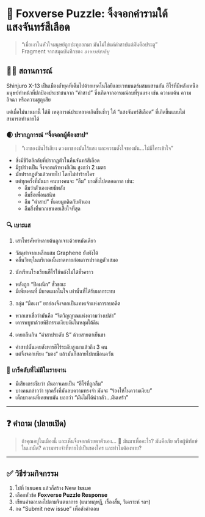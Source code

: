 # 🦊 Foxverse Puzzle: จิ้งจอกคำรามใต้แสงจันทร์สีเลือด

> “เมื่อเงาในหัวใจมนุษย์ถูกปะทุออกมา มันไม่ใช่แค่คำสาปแต่มันคือประตู”  
> Fragment จากสมุดบันทึกของ *อาจารย์ซาอิบุ*

## 🕵️‍♀️ สถานการณ์

Shinjuro X-13 เป็นเมืองล้ำยุคที่เต็มไปด้วยเทคโนโลยีและเวทมนตร์ผสมผสานกัน ฮีโร่ที่มีพลังเหนือมนุษย์ทำหน้าที่ปกป้องประชาชนจาก “คำสาป” ซึ่งเกิดจากอารมณ์ลบที่รุนแรง เช่น ความแค้น ความอิจฉา หรือความสูญเสีย

แต่เมื่อไม่นานมานี้ ได้มี เหตุการณ์ประหลาดเกิดขึ้นซ้ำๆ ใต้ “แสงจันทร์สีเลือด” ที่เกิดขึ้นแบบไม่สามารถทำนายได้

### 🌒 ปรากฏการณ์ “จิ้งจอกผู้ต้องสาป”
> “เงาของมันไร้เสียง ดวงตาของมันไร้แสง และความตั้งใจของมัน...ไม่มีใครเข้าใจ”

- สิ่งมีชีวิตลึกลับที่ปรากฏตัวในคืนจันทร์สีเลือด
- มีรูปร่างเป็น จิ้งจอกเก้าหางสีเงิน สูงกว่า 2 เมตร
- มักปรากฏตัวแล้วหายไป โดยไม่ทำร้ายใคร
- แต่ทุกครั้งที่มันมา คนบางคนจะ “ลืม” บางสิ่งไปตลอดกาล เช่น:
  - ลืมว่าตัวเองเคยมีพลัง
  - ลืมชื่อเพื่อนสนิท
  - ลืม “คำสาป” ที่เคยผูกติดกับตัวเอง
  - ลืมสิ่งที่พวกเขาเคยเสียใจที่สุด

### 🔍 เบาะแส
1. เสาโทรศัพท์หลายต้นถูกเจาะด้วยหมัดเดียว
  - วัสดุทำจากเหล็กผสม Graphene ยังพังได้
  - คลื่นวิทยุในบริเวณนั้นขาดหายก่อนการปรากฏตัวเสมอ
2. นักเรียนโรงเรียนฮีโร่ใช้พลังไม่ได้ชั่วคราว
  - พลังถูก “ปิดผนึก” ชั่วขณะ
  - มีเพียงคนที่ มีบาดแผลในใจ เท่านั้นที่ได้รับผลกระทบ
3. กลุ่ม “มือเงา” ยกย่องจิ้งจอกเป็นเทพเจ้าแห่งการลบอดีต
  - พวกเขาเชื่อว่ามันคือ “จิตวิญญาณแห่งความว่างเปล่า”
  - เคารพบูชาด้วยพิธีกรรมเงียบงันในหลุมใต้ดิน
4. เคยกลืนกิน “คำสาประดับ S” ด้วยสายตาเย็นชา
  - คำสาปนั้นเคยสังหารฮีโร่ระดับสูงมาแล้วถึง 3 คน
  - แต่จิ้งจอกเพียง “มอง” แล้วมันก็สลายไปเหมือนควัน

### 🧠 เกร็ดลับที่ไม่มีในรายงาน
- มีเสียงกระซิบว่า มันอาจเคยเป็น “ฮีโร่ที่ถูกลืม”
- บางคนกล่าวว่า ทุกครั้งที่มันลบความทรงจำ มันจะ “ร้องไห้ในความเงียบ”
- เด็กบางคนที่เคยพบมัน บอกว่า “มันไม่ได้น่ากลัว...มันเศร้า”

---

## ❓ คำถาม (ปลายเปิด)

> ถ้าคุณอยู่ในเมืองนี้ และเห็นจิ้งจอกด้วยตาตัวเอง...
> 🦊 มันมาเพื่ออะไร?
> มันคือภัย หรือผู้พิทักษ์ในเงามืด?
> ความทรงจำที่หายไปเป็นของใคร และทำไมต้องหาย?

---

## ✅ วิธีร่วมกิจกรรม

1. ไปที่ Issues แล้วก็สร้าง New Issue
2. เลือกหัวข้อ **Foxverse Puzzle Response**
3. เขียนคำตอบลงไปตามจินตนาการ (แนวทฤษฎี, เรื่องสั้น, วิเคราะห์ ฯลฯ)
4. กด “Submit new issue” เพื่อส่งคำตอบ
